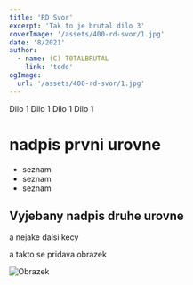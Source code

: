 ```yaml
---
title: 'RD Svor'
excerpt: 'Tak to je brutal dilo 3'
coverImage: '/assets/400-rd-svor/1.jpg'
date: '8/2021'
author:
  - name: (C) T0TALBRUTAL
    link: 'todo'
ogImage:
  url: '/assets/400-rd-svor/1.jpg'
---
```


Dilo 1 Dilo 1 Dilo 1 Dilo 1 

# nadpis prvni urovne 

- seznam
- seznam
- seznam

## Vyjebany nadpis druhe urovne

a nejake dalsi kecy

a takto se pridava obrazek 

![Obrazek](/assets/blog/buzikovo-dilo-1/strapon.jpeg)
